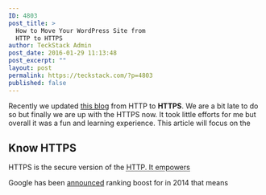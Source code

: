 ```yaml
---
ID: 4803
post_title: >
  How to Move Your WordPress Site from
  HTTP to HTTPS
author: TeckStack Admin
post_date: 2016-01-29 11:13:48
post_excerpt: ""
layout: post
permalink: https://teckstack.com/?p=4803
published: false
---
```

Recently we updated <a href="//teckstack.com">this blog</a> from HTTP to <strong>HTTPS</strong>. We are a bit late to do so but finally we are up with the HTTPS now. It took little efforts for me but overall it was a fun and learning experience. This article will focus on the
<h2>Know HTTPS</h2>
HTTPS is the secure version of the <abbr title="Hyper Text Markup Protocol">HTTP. It empowers</abbr>

Google has been <a href="https://googlewebmastercentral.blogspot.in/2014/08/https-as-ranking-signal.html" target="_blank">announced</a> ranking boost for in 2014 that means